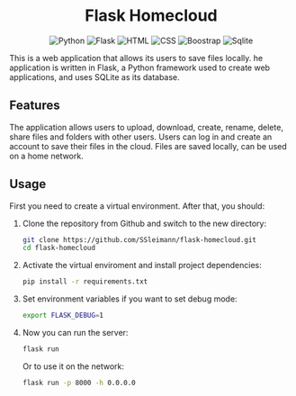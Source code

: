 <h1 align="center">Flask Homecloud</h1>
<p align="center">
    <img src="https://img.shields.io/badge/Python-3776AB?style=for-the-badge&logo=python&logoColor=white" alt="Python">
    <img src="https://img.shields.io/badge/Flask-000000?style=for-the-badge&logo=flask&logoColor=white" alt="Flask">
    <img src="https://img.shields.io/badge/HTML5-E34F26?style=for-the-badge&logo=html5&logoColor=white" alt="HTML">
    <img src="https://img.shields.io/badge/CSS3-1572B6?style=for-the-badge&logo=css3&logoColor=white" alt="CSS">
    <img src="https://img.shields.io/badge/Bootstrap-563D7C?style=for-the-badge&logo=bootstrap&logoColor=white" alt="Boostrap">
    <img src="https://img.shields.io/badge/SQLite-07405E?style=for-the-badge&logo=sqlite&logoColor=white" alt="Sqlite">
</p>

This is a web application that allows its users to save files locally. he application is written in Flask, a Python framework used to create web applications, and uses SQLite as its database.</p>

## Features

The application allows users to upload, download, create, rename, delete, share files and folders with other users. Users can log in and create an account to save their files in the cloud. Files are saved locally, can be used on a home network.

## Usage

First you need to create a virtual environment. After that, you should:

1. Clone the repository from Github and switch to the new directory:

   ```bash
   git clone https://github.com/SSleimann/flask-homecloud.git
   cd flask-homecloud
   ```

2. Activate the virtual enviroment and install project dependencies:

   ```bash
   pip install -r requirements.txt
    ```

3. Set environment variables if you want to set debug mode:

   ```bash
   export FLASK_DEBUG=1
   ```

4. Now you can run the server:

   ```bash
   flask run
   ```

   Or to use it on the network:

   ```bash
   flask run -p 8000 -h 0.0.0.0
   ```
